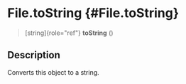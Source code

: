 File.toString {#File.toString}
=============

> [string]{role="ref"} **toString** ()

Description
-----------

Converts this object to a string.
